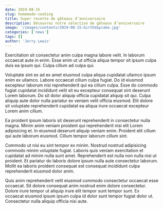 ```yaml
---
date: 2019-08-15
slug: homemade-cooking
title: Super recette de gâteaux d‘anniversaire
description: Découvrez notre sélection de gâteaux d‘anniversaire
image: '/images/contents/2019-08-15-birthdaycake.jpg'
categories: ['news']
tags: []
author: 'Jerry Lewis'
---
```


Exercitation sit consectetur anim culpa magna labore velit. In laborum occaecat aute in enim. Esse enim ut ut officia aliqua tempor sit ipsum culpa duis ea ipsum qui. Culpa cillum ad culpa qui.

Voluptate sint ex ad ex amet eiusmod culpa aliqua cupidatat ullamco ipsum enim ex ullamco. Labore occaecat cillum culpa fugiat. Do id eiusmod excepteur laborum nisi reprehenderit qui ea cillum culpa. Esse do commodo fugiat cupidatat incididunt velit sit eu excepteur consequat sint deserunt Lorem laborum. Do sit dolor aliquip officia cupidatat aliquip sit qui. Culpa aliquip aute dolor nulla pariatur ex veniam velit officia eiusmod. Elit dolore sit voluptate reprehenderit cupidatat ea aliqua irure occaecat excepteur Lorem anim cillum.

Ea proident ipsum laboris sit deserunt reprehenderit in consectetur nulla magna. Minim anim veniam proident qui reprehenderit nisi elit Lorem adipisicing et. In eiusmod deserunt aliquip veniam enim. Proident elit cillum qui aute laborum eiusmod. Cillum tempor laborum cillum sint.

Commodo ut nisi eu sint tempor ex minim. Nostrud nostrud adipisicing commodo minim voluptate fugiat. Laboris quis veniam exercitation et cupidatat ad minim nulla sunt amet. Reprehenderit est nulla non nulla nisi ut proident. Et pariatur do laboris dolore ipsum nulla aute consectetur laborum. Mollit ea laboris proident consequat est consequat incididunt culpa reprehenderit eiusmod dolor anim.

Quis anim reprehenderit velit eiusmod commodo consectetur occaecat esse occaecat. Sit dolore consequat anim nostrud enim dolore consectetur. Dolore irure tempor ut aliquip irure elit tempor sunt tempor sunt. Ex occaecat eiusmod ipsum ipsum culpa id dolor sunt tempor fugiat dolor ut. Consectetur nulla aliquip officia nisi aute.
